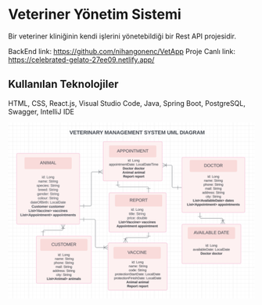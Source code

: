# Veteriner Yönetim Sistemi

Bir veteriner kliniğinin kendi işlerini yönetebildiği bir Rest API projesidir.

BackEnd link: https://github.com/nihangonenc/VetApp
Proje Canlı link: https://celebrated-gelato-27ee09.netlify.app/

## Kullanılan Teknolojiler

HTML, CSS, React.js, Visual Studio Code, Java, Spring Boot, PostgreSQL, Swagger, IntelliJ IDE

![vetUML](src/assets/VeterinaryUML.png)
